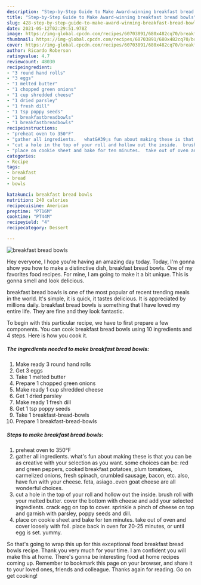 ```yaml
---
description: "Step-by-Step Guide to Make Award-winning breakfast bread bowls"
title: "Step-by-Step Guide to Make Award-winning breakfast bread bowls"
slug: 428-step-by-step-guide-to-make-award-winning-breakfast-bread-bowls
date: 2021-05-12T02:29:51.978Z
image: https://img-global.cpcdn.com/recipes/60703891/680x482cq70/breakfast-bread-bowls-recipe-main-photo.jpg
thumbnail: https://img-global.cpcdn.com/recipes/60703891/680x482cq70/breakfast-bread-bowls-recipe-main-photo.jpg
cover: https://img-global.cpcdn.com/recipes/60703891/680x482cq70/breakfast-bread-bowls-recipe-main-photo.jpg
author: Ricardo Roberson
ratingvalue: 4.7
reviewcount: 48030
recipeingredient:
- "3 round hand rolls"
- "3 eggs"
- "1 melted butter"
- "1 chopped green onions"
- "1 cup shredded cheese"
- "1 dried parsley"
- "1 fresh dill"
- "1 tsp poppy seeds"
- "1 breakfastbreadbowls"
- "1 breakfastbreadbowls"
recipeinstructions:
- "preheat oven to 350°F"
- "gather all ingredients.   what&#39;s fun about making these is that you can be  as creative with your selection as you want.  some choices can be: red and green peppers, cooked breakfast potatoes, plum tomatoes,  carmelized onions, fresh spinach,  crumbled sausage, bacon, etc.  also, have fun with your cheese.  feta, asiago..even goat cheese are all wonderful choices."
- "cut a hole in the top of your roll and hollow out the inside.  brush roll with your melted butter.  cover the bottom with cheese and add your selected ingredients.   crack egg on top to cover.  sprinkle a pinch of cheese on top and garnish with parsley, poppy seeds and dill."
- "place on cookie sheet and bake for ten minutes.  take out of oven and cover loosely with foil.  place back in oven for 20-25 minutes, or until egg is set.   yummy."
categories:
- Recipe
tags:
- breakfast
- bread
- bowls

katakunci: breakfast bread bowls 
nutrition: 240 calories
recipecuisine: American
preptime: "PT16M"
cooktime: "PT44M"
recipeyield: "4"
recipecategory: Dessert

---
```



![breakfast bread bowls](https://img-global.cpcdn.com/recipes/60703891/680x482cq70/breakfast-bread-bowls-recipe-main-photo.jpg)

Hey everyone, I hope you're having an amazing day today. Today, I'm gonna show you how to make a distinctive dish, breakfast bread bowls. One of my favorites food recipes. For mine, I am going to make it a bit unique. This is gonna smell and look delicious.



breakfast bread bowls is one of the most popular of recent trending meals in the world. It's simple, it is quick, it tastes delicious. It is appreciated by millions daily. breakfast bread bowls is something that I have loved my entire life. They are fine and they look fantastic.


To begin with this particular recipe, we have to first prepare a few components. You can cook breakfast bread bowls using 10 ingredients and 4 steps. Here is how you cook it.

<!--inarticleads1-->

##### The ingredients needed to make breakfast bread bowls:

1. Make ready 3 round hand rolls
1. Get 3 eggs
1. Take 1 melted butter
1. Prepare 1 chopped green onions
1. Make ready 1 cup shredded cheese
1. Get 1 dried parsley
1. Make ready 1 fresh dill
1. Get 1 tsp poppy seeds
1. Take 1 breakfast-bread-bowls
1. Prepare 1 breakfast-bread-bowls




<!--inarticleads2-->

##### Steps to make breakfast bread bowls:

1. preheat oven to 350°F
1. gather all ingredients.   what&#39;s fun about making these is that you can be  as creative with your selection as you want.  some choices can be: red and green peppers, cooked breakfast potatoes, plum tomatoes,  carmelized onions, fresh spinach,  crumbled sausage, bacon, etc.  also, have fun with your cheese.  feta, asiago..even goat cheese are all wonderful choices.
1. cut a hole in the top of your roll and hollow out the inside.  brush roll with your melted butter.  cover the bottom with cheese and add your selected ingredients.   crack egg on top to cover.  sprinkle a pinch of cheese on top and garnish with parsley, poppy seeds and dill.
1. place on cookie sheet and bake for ten minutes.  take out of oven and cover loosely with foil.  place back in oven for 20-25 minutes, or until egg is set.   yummy.




So that's going to wrap this up for this exceptional food breakfast bread bowls recipe. Thank you very much for your time. I am confident you will make this at home. There's gonna be interesting food at home recipes coming up. Remember to bookmark this page on your browser, and share it to your loved ones, friends and colleague. Thanks again for reading. Go on get cooking!
